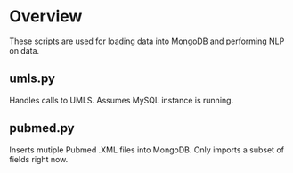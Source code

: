 Overview
========
These scripts are used for loading data into MongoDB and performing NLP on data.

umls.py
-----
Handles calls to UMLS. Assumes MySQL instance is running.

pubmed.py
-------------------
Inserts mutiple Pubmed .XML files into MongoDB. Only imports a subset of fields right now.




